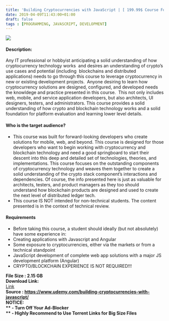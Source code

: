 ```yaml
---
title: 'Building Cryptocurrencies with JavaScript | [ 199.99$ Course For Free ]'
date: 2019-04-09T11:43:00+01:00
draft: false
tags : [PROGRAMMING, JAVASCRIPT, DEVELOPMENT]
---
```


  

**[![](https://3.bp.blogspot.com/-zoKWVuZNncg/XKx2nLVrb5I/AAAAAAAABcA/dLHnjtJw_8kjmfLj9FRIIKg7Jd-uQ_SPgCLcBGAs/s640/Building-Cryptocurrencies-with-JavaScript.jpg)](https://3.bp.blogspot.com/-zoKWVuZNncg/XKx2nLVrb5I/AAAAAAAABcA/dLHnjtJw_8kjmfLj9FRIIKg7Jd-uQ_SPgCLcBGAs/s1600/Building-Cryptocurrencies-with-JavaScript.jpg)**

  
  

#### Description:

Any IT professional or hobbyist anticipating a solid understanding of how cryptocurrency technology works  and desires an understanding of crypto’s use cases and potential (including  blockchains and distributed applications) needs to go through this course to leverage cryptocurrency in new or existing development projects.  Anyone desiring to learn how cryptocurrency solutions are designed, configured, and developed needs the knowldege and practice presented in this course.  This not only includes web, mobile, and service application developers, but also architects, UI designers, testers, and administrators. This course provides a solid understanding of how crypto and blockchain technology works and a solid foundation for platform evaluation and learning lower level details.  

#### Who is the target audience?

*   This course was built for forward-looking developers who create solutions for mobile, web, and beyond. This course is designed for those developers who want to begin working with cryptocurrency and blockchain technology and need a good springboard to start their descent into this deep and detailed set of technologies, theories, and implementations. This course focuses on the outstanding components of cryptocurrency technology and weaves them together to create a solid understanding of the crypto stack component’s interactions and dependencies. Of course, the info presented here is just as valuable for architects, testers, and product managers as they too should understand how blockchain products are designed and used to create the next level of distributed ledger tech.
*   This course IS NOT intended for non-technical students. The content presented is in the context of technical review.

#### Requirements

*   Before taking this course, a student should ideally (but not absolutely) have some experience in:
*   Creating applications with Javascript and Angular
*   Some exposure to cryptocurrencies, either via the markets or from a technical standpoint
*   JavaScript development of complete web app solutions with a major JS development platform (Angular)
*   CRYPTO/BLOCKCHAIN EXPERIENCE IS NOT REQUIRED!!!

**File Size : 2.15 GB**  
**Download Link:**  
[Link](http://crowdurl.com/BuildingCryptocurrentorrent)     
**Source : **https://www.udemy.com/building-cryptocurrencies-with-javascript/  
**NOTICE:**  
** - Turn Off Your Ad-Blocker**  
** - Highly Recommend to Use Torrent Links for Big Size Files**